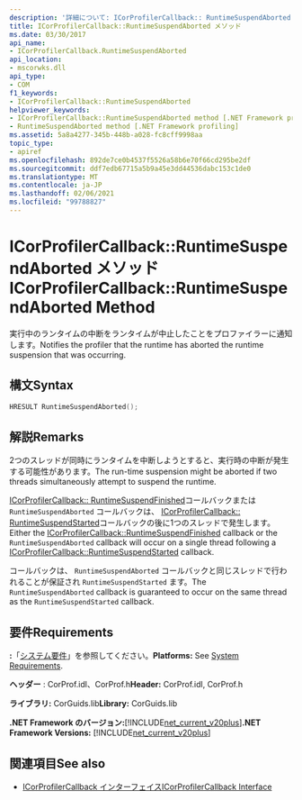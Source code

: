 ```yaml
---
description: '詳細について: ICorProfilerCallback:: RuntimeSuspendAborted メソッド'
title: ICorProfilerCallback::RuntimeSuspendAborted メソッド
ms.date: 03/30/2017
api_name:
- ICorProfilerCallback.RuntimeSuspendAborted
api_location:
- mscorwks.dll
api_type:
- COM
f1_keywords:
- ICorProfilerCallback::RuntimeSuspendAborted
helpviewer_keywords:
- ICorProfilerCallback::RuntimeSuspendAborted method [.NET Framework profiling]
- RuntimeSuspendAborted method [.NET Framework profiling]
ms.assetid: 5a8a4277-345b-448b-a028-fc8cff9998aa
topic_type:
- apiref
ms.openlocfilehash: 892de7ce0b4537f5526a58b6e70f66cd295be2df
ms.sourcegitcommit: ddf7edb67715a5b9a45e3dd44536dabc153c1de0
ms.translationtype: MT
ms.contentlocale: ja-JP
ms.lasthandoff: 02/06/2021
ms.locfileid: "99788827"
---
```

# <a name="icorprofilercallbackruntimesuspendaborted-method"></a><span data-ttu-id="a67fd-103">ICorProfilerCallback::RuntimeSuspendAborted メソッド</span><span class="sxs-lookup"><span data-stu-id="a67fd-103">ICorProfilerCallback::RuntimeSuspendAborted Method</span></span>

<span data-ttu-id="a67fd-104">実行中のランタイムの中断をランタイムが中止したことをプロファイラーに通知します。</span><span class="sxs-lookup"><span data-stu-id="a67fd-104">Notifies the profiler that the runtime has aborted the runtime suspension that was occurring.</span></span>  
  
## <a name="syntax"></a><span data-ttu-id="a67fd-105">構文</span><span class="sxs-lookup"><span data-stu-id="a67fd-105">Syntax</span></span>  
  
```cpp  
HRESULT RuntimeSuspendAborted();  
```  
  
## <a name="remarks"></a><span data-ttu-id="a67fd-106">解説</span><span class="sxs-lookup"><span data-stu-id="a67fd-106">Remarks</span></span>  

 <span data-ttu-id="a67fd-107">2つのスレッドが同時にランタイムを中断しようとすると、実行時の中断が発生する可能性があります。</span><span class="sxs-lookup"><span data-stu-id="a67fd-107">The run-time suspension might be aborted if two threads simultaneously attempt to suspend the runtime.</span></span>  
  
 <span data-ttu-id="a67fd-108">[ICorProfilerCallback:: RuntimeSuspendFinished](icorprofilercallback-runtimesuspendfinished-method.md)コールバックまたは `RuntimeSuspendAborted` コールバックは、 [ICorProfilerCallback:: RuntimeSuspendStarted](icorprofilercallback-runtimesuspendstarted-method.md)コールバックの後に1つのスレッドで発生します。</span><span class="sxs-lookup"><span data-stu-id="a67fd-108">Either the [ICorProfilerCallback::RuntimeSuspendFinished](icorprofilercallback-runtimesuspendfinished-method.md) callback or the `RuntimeSuspendAborted` callback will occur on a single thread following a [ICorProfilerCallback::RuntimeSuspendStarted](icorprofilercallback-runtimesuspendstarted-method.md) callback.</span></span>  
  
 <span data-ttu-id="a67fd-109">コールバックは、 `RuntimeSuspendAborted` コールバックと同じスレッドで行われることが保証され `RuntimeSuspendStarted` ます。</span><span class="sxs-lookup"><span data-stu-id="a67fd-109">The `RuntimeSuspendAborted` callback is guaranteed to occur on the same thread as the `RuntimeSuspendStarted` callback.</span></span>  
  
## <a name="requirements"></a><span data-ttu-id="a67fd-110">要件</span><span class="sxs-lookup"><span data-stu-id="a67fd-110">Requirements</span></span>  

 <span data-ttu-id="a67fd-111">**:**「[システム要件](../../get-started/system-requirements.md)」を参照してください。</span><span class="sxs-lookup"><span data-stu-id="a67fd-111">**Platforms:** See [System Requirements](../../get-started/system-requirements.md).</span></span>  
  
 <span data-ttu-id="a67fd-112">**ヘッダー** : CorProf.idl、CorProf.h</span><span class="sxs-lookup"><span data-stu-id="a67fd-112">**Header:** CorProf.idl, CorProf.h</span></span>  
  
 <span data-ttu-id="a67fd-113">**ライブラリ:** CorGuids.lib</span><span class="sxs-lookup"><span data-stu-id="a67fd-113">**Library:** CorGuids.lib</span></span>  
  
 <span data-ttu-id="a67fd-114">**.NET Framework のバージョン:**[!INCLUDE[net_current_v20plus](../../../../includes/net-current-v20plus-md.md)]</span><span class="sxs-lookup"><span data-stu-id="a67fd-114">**.NET Framework Versions:** [!INCLUDE[net_current_v20plus](../../../../includes/net-current-v20plus-md.md)]</span></span>  
  
## <a name="see-also"></a><span data-ttu-id="a67fd-115">関連項目</span><span class="sxs-lookup"><span data-stu-id="a67fd-115">See also</span></span>

- [<span data-ttu-id="a67fd-116">ICorProfilerCallback インターフェイス</span><span class="sxs-lookup"><span data-stu-id="a67fd-116">ICorProfilerCallback Interface</span></span>](icorprofilercallback-interface.md)
